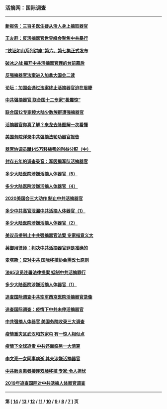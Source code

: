 ### 活摘网：国际调查
---
#### [新报告：三百多医生疑从活人身上摘取器官](../../pages/nf5947/n13703044.md?05130430) 
#### [王友群：反活摘器官世界峰会聚焦中共暴行](../../pages/nf5947/n13250738.md?05130430) 
#### [“铁证如山系列讲座”第六、第七集正式发布](../../pages/nf5947/n13106287.md?05130430) 
#### [破冰之战 揭开中共活摘器官罪的台前幕后](../../pages/nf5947/n13082457.md?05130430) 
#### [反强摘器官法案进入加拿大国会二读](../../pages/nf5947/n13033450.md?05130430) 
#### [论坛：加国会通过法案终止活摘器官迫在眉睫](../../pages/nf5947/n13029839.md?05130430) 
#### [中共强摘器官 联合国十二专家“极震惊”](../../pages/nf5947/n13024313.md?05130430) 
#### [联合国12专家控大陆少数族群遭强摘器官](../../pages/nf5947/n13023877.md?05130430) 
#### [活摘器官你真了解？来龙去脉图解一次看懂](../../pages/nf5947/n13013820.md?05130430) 
#### [美国务院详录中共强摘法轮功器官报告](../../pages/nf5947/n12944519.md?05130430) 
#### [器官协调员曝145万移植费的利益分配（中）](../../pages/nf5947/n12894547.md?05130430) 
#### [封存五年的调查录音：军医揭军队活摘器官](../../pages/nf5947/n12798692.md?05130430) 
#### [多少大陆医院涉嫌活摘人体器官（5）](../../pages/nf5947/n12768383.md?05130430) 
#### [多少大陆医院涉嫌活摘人体器官（4）](../../pages/nf5947/n12664434.md?05130430) 
#### [2020美国会三大动作 制止中共活摘器官](../../pages/nf5947/n12682004.md?05130430) 
#### [多少中共高官泄漏中共活摘人体器官（1）](../../pages/nf5947/n12671234.md?05130430) 
#### [多少大陆医院涉嫌活摘人体器官（2）](../../pages/nf5947/n12655589.md?05130430) 
#### [美议员提制止中共强摘器官法案 专家指意义大](../../pages/nf5947/n12630561.md?05130430) 
#### [英御用律师：判决中共活摘器官罪是准确的](../../pages/nf5947/n12580740.md?05130430) 
#### [麦塔斯：应对中共 国际移植协会需改七原则](../../pages/nf5947/n12514711.md?05130430) 
#### [法65议员连署法律提案 抵制中共活摘罪行](../../pages/nf5947/n12437047.md?05130430) 
#### [多少大陆医院涉嫌活摘人体器官（1）](../../pages/nf5947/n12414284.md?05130430) 
#### [追查国际调查中共空军西京医院活摘器官录像](../../pages/nf5947/n12348837.md?05130430) 
#### [追查国际调查：疫情下中共未停活摘器官](../../pages/nf5947/n12273415.md?05130430) 
#### [中共强摘人体器官 美国务院收录三大调查](../../pages/nf5947/n12181488.md?05130430) 
#### [疫情重灾区武汉和苏家屯 有一惊人相似点](../../pages/nf5947/n12150824.md?05130430) 
#### [疫情下全球追责 中共还面临另一大清算](../../pages/nf5947/n12070397.md?05130430) 
#### [李文亮一女同事病逝 其夫涉嫌活摘器官](../../pages/nf5947/n11957882.md?05130430) 
#### [中共肺炎患者接连双肺移植 专家:令人担忧](../../pages/nf5947/n11945516.md?05130430) 
#### [2019年追查国际对中共活摘人体器官调查](../../pages/nf5947/n11917733.md?05130430) 

---
#### 第 [ [14](./14.md?05130430) / [13](./13.md?05130430) / [12](./12.md?05130430) / [11](./11.md?05130430) / [10](./10.md?05130430) / [9](./9.md?05130430) / [8](./8.md?05130430) / [7](./7.md?05130430) ] 页
